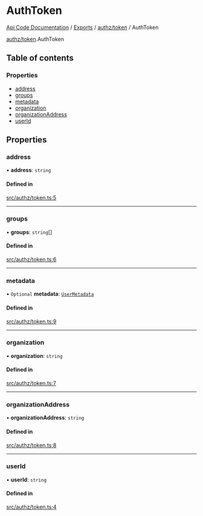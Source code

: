 # AuthToken
 
[Api Code Documentation](../README.md) / [Exports](../modules.md) / [authz/token](../modules/authz_token.md) / AuthToken

[authz/token](../modules/authz_token.md).AuthToken

## Table of contents

### Properties

- [address](authz_token.AuthToken.md#address)
- [groups](authz_token.AuthToken.md#groups)
- [metadata](authz_token.AuthToken.md#metadata)
- [organization](authz_token.AuthToken.md#organization)
- [organizationAddress](authz_token.AuthToken.md#organizationaddress)
- [userId](authz_token.AuthToken.md#userid)

## Properties

### address

• **address**: `string`

#### Defined in

[src/authz/token.ts:5](https://github.com/openkfw/TruBudget/blob/3cf6626/api/src/authz/token.ts#L5)

___

### groups

• **groups**: `string`[]

#### Defined in

[src/authz/token.ts:6](https://github.com/openkfw/TruBudget/blob/3cf6626/api/src/authz/token.ts#L6)

___

### metadata

• `Optional` **metadata**: [`UserMetadata`](../modules/service_domain_metadata.md#usermetadata)

#### Defined in

[src/authz/token.ts:9](https://github.com/openkfw/TruBudget/blob/3cf6626/api/src/authz/token.ts#L9)

___

### organization

• **organization**: `string`

#### Defined in

[src/authz/token.ts:7](https://github.com/openkfw/TruBudget/blob/3cf6626/api/src/authz/token.ts#L7)

___

### organizationAddress

• **organizationAddress**: `string`

#### Defined in

[src/authz/token.ts:8](https://github.com/openkfw/TruBudget/blob/3cf6626/api/src/authz/token.ts#L8)

___

### userId

• **userId**: `string`

#### Defined in

[src/authz/token.ts:4](https://github.com/openkfw/TruBudget/blob/3cf6626/api/src/authz/token.ts#L4)
